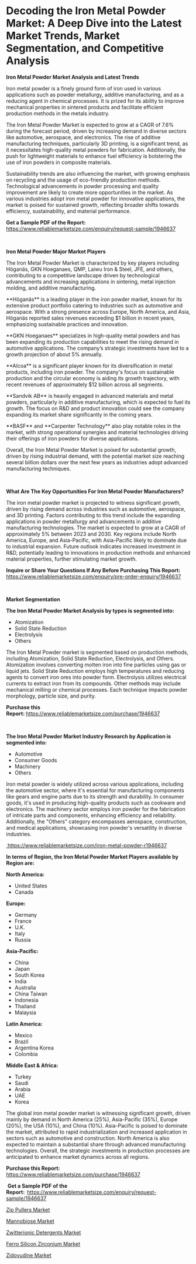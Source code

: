 <p><h1>Decoding the Iron Metal Powder Market: A Deep Dive into the Latest Market Trends, Market Segmentation, and Competitive Analysis</h1></p><p><strong>Iron Metal Powder Market Analysis and Latest Trends</strong></p>
<p><p>Iron metal powder is a finely ground form of iron used in various applications such as powder metallurgy, additive manufacturing, and as a reducing agent in chemical processes. It is prized for its ability to improve mechanical properties in sintered products and facilitate efficient production methods in the metals industry.</p><p>The Iron Metal Powder Market is expected to grow at a CAGR of 7.6% during the forecast period, driven by increasing demand in diverse sectors like automotive, aerospace, and electronics. The rise of additive manufacturing techniques, particularly 3D printing, is a significant trend, as it necessitates high-quality metal powders for fabrication. Additionally, the push for lightweight materials to enhance fuel efficiency is bolstering the use of iron powders in composite materials.</p><p>Sustainability trends are also influencing the market, with growing emphasis on recycling and the usage of eco-friendly production methods. Technological advancements in powder processing and quality improvement are likely to create more opportunities in the market. As various industries adopt iron metal powder for innovative applications, the market is poised for sustained growth, reflecting broader shifts towards efficiency, sustainability, and material performance.</p></p>
<p><strong>Get a Sample PDF of the Report:&nbsp;</strong> <a href="https://www.reliablemarketsize.com/enquiry/request-sample/1946637?utm_campaign=2176&utm_medium=2&utm_source=Github&utm_content=ia&utm_term=31032025&utm_id=iron-metal-powder">https://www.reliablemarketsize.com/enquiry/request-sample/1946637</a></p>
<p>&nbsp;</p>
<p><strong>Iron Metal Powder Major Market Players</strong></p>
<p><p>The Iron Metal Powder Market is characterized by key players including Höganäs, GKN Hoeganaes, QMP, Laiwu Iron & Steel, JFE, and others, contributing to a competitive landscape driven by technological advancements and increasing applications in sintering, metal injection molding, and additive manufacturing.</p><p>**Höganäs** is a leading player in the iron powder market, known for its extensive product portfolio catering to industries such as automotive and aerospace. With a strong presence across Europe, North America, and Asia, Höganäs reported sales revenues exceeding $1 billion in recent years, emphasizing sustainable practices and innovation.</p><p>**GKN Hoeganaes** specializes in high-quality metal powders and has been expanding its production capabilities to meet the rising demand in automotive applications. The company’s strategic investments have led to a growth projection of about 5% annually.</p><p>**Alcoa** is a significant player known for its diversification in metal products, including iron powder. The company's focus on sustainable production and the circular economy is aiding its growth trajectory, with recent revenues of approximately $12 billion across all segments.</p><p>**Sandvik AB** is heavily engaged in advanced materials and metal powders, particularly in additive manufacturing, which is expected to fuel its growth. The focus on R&D and product innovation could see the company expanding its market share significantly in the coming years.</p><p>**BASF** and **Carpenter Technology** also play notable roles in the market, with strong operational synergies and material technologies driving their offerings of iron powders for diverse applications.</p><p>Overall, the Iron Metal Powder Market is poised for substantial growth, driven by rising industrial demand, with the potential market size reaching several billion dollars over the next few years as industries adopt advanced manufacturing techniques.</p></p>
<p>&nbsp;</p>
<p><strong>What Are The Key Opportunities For Iron Metal Powder Manufacturers?</strong></p>
<p><p>The iron metal powder market is projected to witness significant growth, driven by rising demand across industries such as automotive, aerospace, and 3D printing. Factors contributing to this trend include the expanding applications in powder metallurgy and advancements in additive manufacturing technologies. The market is expected to grow at a CAGR of approximately 5% between 2023 and 2030. Key regions include North America, Europe, and Asia-Pacific, with Asia-Pacific likely to dominate due to industrial expansion. Future outlook indicates increased investment in R&D, potentially leading to innovations in production methods and enhanced material properties, further stimulating market growth.</p></p>
<p><strong>Inquire or Share Your Questions If Any Before Purchasing This Report:</strong> <a href="https://www.reliablemarketsize.com/enquiry/pre-order-enquiry/1946637?utm_campaign=2176&utm_medium=2&utm_source=Github&utm_content=ia&utm_term=31032025&utm_id=iron-metal-powder">https://www.reliablemarketsize.com/enquiry/pre-order-enquiry/1946637</a></p>
<p>&nbsp;</p>
<p><strong>Market Segmentation</strong></p>
<p><strong>The Iron Metal Powder Market Analysis by types is segmented into:</strong></p>
<p><ul><li>Atomization</li><li>Solid State Reduction</li><li>Electrolysis</li><li>Others</li></ul></p>
<p><p>The Iron Metal Powder market is segmented based on production methods, including Atomization, Solid State Reduction, Electrolysis, and Others. Atomization involves converting molten iron into fine particles using gas or liquid jets. Solid State Reduction employs high temperatures and reducing agents to convert iron ores into powder form. Electrolysis utilizes electrical currents to extract iron from its compounds. Other methods may include mechanical milling or chemical processes. Each technique impacts powder morphology, particle size, and purity.</p></p>
<p><strong>Purchase this Report:&nbsp;</strong><a href="https://www.reliablemarketsize.com/purchase/1946637?utm_campaign=2176&utm_medium=2&utm_source=Github&utm_content=ia&utm_term=31032025&utm_id=iron-metal-powder">https://www.reliablemarketsize.com/purchase/1946637</a></p>
<p>&nbsp;</p>
<p><strong>The Iron Metal Powder Market Industry Research by Application is segmented into:</strong></p>
<p><ul><li>Automotive</li><li>Consumer Goods</li><li>Machinery</li><li>Others</li></ul></p>
<p><p>Iron metal powder is widely utilized across various applications, including the automotive sector, where it's essential for manufacturing components like gears and engine parts due to its strength and durability. In consumer goods, it's used in producing high-quality products such as cookware and electronics. The machinery sector employs iron powder for the fabrication of intricate parts and components, enhancing efficiency and reliability. Additionally, the "Others" category encompasses aerospace, construction, and medical applications, showcasing iron powder's versatility in diverse industries.</p></p>
<p><a href="https://www.reliablemarketsize.com/iron-metal-powder-r1946637?utm_campaign=2176&utm_medium=2&utm_source=Github&utm_content=ia&utm_term=31032025&utm_id=iron-metal-powder">&nbsp;https://www.reliablemarketsize.com/iron-metal-powder-r1946637</a></p>
<p><strong>In terms of Region, the Iron Metal Powder Market Players available by Region are:</strong></p>
<p>
    <p> <strong> North America: </strong>
        <ul>
            <li>United States</li>
            <li>Canada</li>
        </ul>
        </p> 
    <p> <strong> Europe: </strong>
        <ul>
            <li>Germany</li>
            <li>France</li>
            <li>U.K.</li>
            <li>Italy</li>
            <li>Russia</li>
        </ul>
        </p> 
    <p> <strong> Asia-Pacific: </strong>
        <ul>
            <li>China</li>
            <li>Japan</li>
            <li>South Korea</li>
            <li>India</li>
            <li>Australia</li>
            <li>China Taiwan</li>
            <li>Indonesia</li>
            <li>Thailand</li>
            <li>Malaysia</li>
        </ul>
        </p> 
    <p> <strong> Latin America: </strong>
        <ul>
            <li>Mexico</li>
            <li>Brazil</li>
            <li>Argentina Korea</li>
            <li>Colombia</li>
        </ul>
        </p> 
    <p> <strong> Middle East & Africa: </strong>
        <ul>
            <li>Turkey</li>
            <li>Saudi</li>
            <li>Arabia</li>
            <li>UAE</li>
            <li>Korea</li>
        </ul>
    </p>
    </p>
<p><p>The global iron metal powder market is witnessing significant growth, driven mainly by demand in North America (25%), Asia-Pacific (35%), Europe (20%), the USA (10%), and China (10%). Asia-Pacific is poised to dominate the market, attributed to rapid industrialization and increased application in sectors such as automotive and construction. North America is also expected to maintain a substantial share through advanced manufacturing technologies. Overall, the strategic investments in production processes are anticipated to enhance market dynamics across all regions.</p></p>
<p><strong>Purchase this Report: </strong><a href="https://www.reliablemarketsize.com/purchase/1946637?utm_campaign=2176&utm_medium=2&utm_source=Github&utm_content=ia&utm_term=31032025&utm_id=iron-metal-powder">https://www.reliablemarketsize.com/purchase/1946637</a></p>
<p>&nbsp;<strong>Get a Sample PDF of the Report:&nbsp;&nbsp;</strong><a href="https://www.reliablemarketsize.com/enquiry/request-sample/1946637?utm_campaign=2176&utm_medium=2&utm_source=Github&utm_content=ia&utm_term=31032025&utm_id=iron-metal-powder">https://www.reliablemarketsize.com/enquiry/request-sample/1946637</a></p>
<p><strong></strong></p>
<p><p><a href="https://github.com/asoauoldag3n/Market-Research-Report-List-1/blob/main/zip-pullers-market.md?utm_campaign=2176&utm_medium=2&utm_source=Github&utm_content=ia&utm_term=31032025&utm_id=iron-metal-powder">Zip Pullers Market</a></p><p><a href="https://github.com/awwqamet/Market-Research-Report-List-1/blob/main/mannobiose-market.md?utm_campaign=2176&utm_medium=2&utm_source=Github&utm_content=ia&utm_term=31032025&utm_id=iron-metal-powder">Mannobiose Market</a></p><p><a href="https://github.com/phillpfantis/Market-Research-Report-List-1/blob/main/zwitterionic-detergents-market.md?utm_campaign=2176&utm_medium=2&utm_source=Github&utm_content=ia&utm_term=31032025&utm_id=iron-metal-powder">Zwitterionic Detergents Market</a></p><p><a href="https://github.com/casalalimo40/Market-Research-Report-List-1/blob/main/ferro-silicon-zirconium-market.md?utm_campaign=2176&utm_medium=2&utm_source=Github&utm_content=ia&utm_term=31032025&utm_id=iron-metal-powder">Ferro Silicon Zirconium Market</a></p><p><a href="https://github.com/stuwinawisa/Market-Research-Report-List-1/blob/main/zidovudine-market.md?utm_campaign=2176&utm_medium=2&utm_source=Github&utm_content=ia&utm_term=31032025&utm_id=iron-metal-powder">Zidovudine Market</a></p></p>